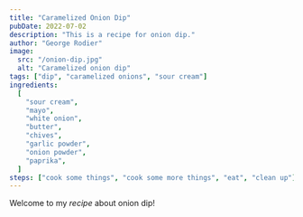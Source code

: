```yaml
---
title: "Caramelized Onion Dip"
pubDate: 2022-07-02
description: "This is a recipe for onion dip."
author: "George Rodier"
image:
  src: "/onion-dip.jpg"
  alt: "Caramelized onion dip"
tags: ["dip", "caramelized onions", "sour cream"]
ingredients:
  [
    "sour cream",
    "mayo",
    "white onion",
    "butter",
    "chives",
    "garlic powder",
    "onion powder",
    "paprika",
  ]
steps: ["cook some things", "cook some more things", "eat", "clean up"]
---
```


Welcome to my _recipe_ about onion dip!
